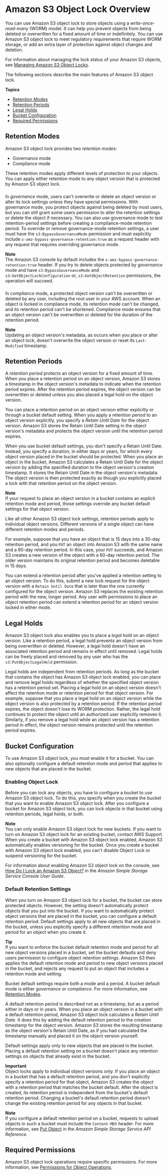 # Amazon S3 Object Lock Overview<a name="object-lock-overview"></a>

You can use Amazon S3 object lock to store objects using a *write\-once\-read\-many* \(WORM\) model\. It can help you prevent objects from being deleted or overwritten for a fixed amount of time or indefinitely\. You can use Amazon S3 object lock to meet regulatory requirements that require WORM storage, or add an extra layer of protection against object changes and deletion\. 

For information about managing the lock status of your Amazon S3 objects, see [Managing Amazon S3 Object Locks](object-lock-managing.md)\.

The following sections describe the main features of Amazon S3 object lock\.

**Topics**
+ [Retention Modes](#object-lock-retention-modes)
+ [Retention Periods](#object-lock-retention-periods)
+ [Legal Holds](#object-lock-legal-holds)
+ [Bucket Configuration](#object-lock-bucket-config)
+ [Required Permissions](#object-lock-permissions)

## Retention Modes<a name="object-lock-retention-modes"></a>

Amazon S3 object lock provides two *retention modes*:
+ Governance mode
+ Compliance mode

These retention modes apply different levels of protection to your objects\. You can apply either retention mode to any object version that is protected by Amazon S3 object lock\.

### <a name="object-lock-governance-mode"></a>

In *governance* mode, users can't overwrite or delete an object version or alter its lock settings unless they have special permissions\. With governance mode, you protect objects against being deleted by most users, but you can still grant some users permission to alter the retention settings or delete the object if necessary\. You can also use governance mode to test retention\-period settings before creating a compliance\-mode retention period\. To override or remove governance\-mode retention settings, a user must have the `s3:BypassGovernanceMode` permission and must explicitly include `x-amz-bypass-governance-retention:true` as a request header with any request that requires overriding governance mode\.

**Note**  
The Amazon S3 console by default includes the `x-amz-bypass-governance-retention:true` header\. If you try to delete objects protected by *governance* mode and have `s3:BypassGovernanceMode` and `s3:GetObjectLockConfiguration` or, `s3:GetObjectRetention` permissions, the operation will succeed\. 

### <a name="object-lock-compliance-mode"></a>

In *compliance* mode, a protected object version can't be overwritten or deleted by any user, including the root user in your AWS account\. When an object is locked in compliance mode, its retention mode can't be changed, and its retention period can't be shortened\. Compliance mode ensures that an object version can't be overwritten or deleted for the duration of the retention period\.

**Note**  
Updating an object version's metadata, as occurs when you place or alter an object lock, doesn't overwrite the object version or reset its `Last-Modified` timestamp\.

## Retention Periods<a name="object-lock-retention-periods"></a>

A *retention period* protects an object version for a fixed amount of time\. When you place a retention period on an object version, Amazon S3 stores a timestamp in the object version's metadata to indicate when the retention period expires\. After the retention period expires, the object version can be overwritten or deleted unless you also placed a legal hold on the object version\.

You can place a retention period on an object version either explicitly or through a bucket default setting\. When you apply a retention period to an object version explicitly, you specify a *Retain Until Date* for the object version\. Amazon S3 stores the Retain Until Date setting in the object version's metadata and protects the object version until the retention period expires\.

When you use bucket default settings, you don't specify a Retain Until Date\. Instead, you specify a duration, in either days or years, for which every object version placed in the bucket should be protected\. When you place an object in the bucket, Amazon S3 calculates a Retain Until Date for the object version by adding the specified duration to the object version's creation timestamp\. It stores the Retain Until Date in the object version's metadata\. The object version is then protected exactly as though you explicitly placed a lock with that retention period on the object version\.

**Note**  
If your request to place an object version in a bucket contains an explicit retention mode and period, those settings override any bucket default settings for that object version\.

Like all other Amazon S3 object lock settings, retention periods apply to individual object versions\. Different versions of a single object can have different retention modes and periods\.

For example, suppose that you have an object that is 15 days into a 30\-day retention period, and you `PUT` an object into Amazon S3 with the same name and a 60\-day retention period\. In this case, your `PUT` succeeds, and Amazon S3 creates a new version of the object with a 60\-day retention period\. The older version maintains its original retention period and becomes deletable in 15 days\.

You can extend a retention period after you've applied a retention setting to an object version\. To do this, submit a new lock request for the object version with a `Retain Until Date` that is later than the one currently configured for the object version\. Amazon S3 replaces the existing retention period with the new, longer period\. Any user with permissions to place an object retention period can extend a retention period for an object version locked in either mode\.

## Legal Holds<a name="object-lock-legal-holds"></a>

Amazon S3 object lock also enables you to place a *legal hold* on an object version\. Like a retention period, a legal hold prevents an object version from being overwritten or deleted\. However, a legal hold doesn't have an associated retention period and remains in effect until removed\. Legal holds can be freely placed and removed by any user who has the `s3:PutObjectLegalHold` permission\.

Legal holds are independent from retention periods\. As long as the bucket that contains the object has Amazon S3 object lock enabled, you can place and remove legal holds regardless of whether the specified object version has a retention period set\. Placing a legal hold on an object version doesn't affect the retention mode or retention period for that object version\. For example, suppose that you place a legal hold on an object version while the object version is also protected by a retention period\. If the retention period expires, the object doesn't lose its WORM protection\. Rather, the legal hold continues to protect the object until an authorized user explicitly removes it\. Similarly, if you remove a legal hold while an object version has a retention period in effect, the object version remains protected until the retention period expires\.

## Bucket Configuration<a name="object-lock-bucket-config"></a>

To use Amazon S3 object lock, you must enable it for a bucket\. You can also optionally configure a default retention mode and period that applies to new objects that are placed in the bucket\.

### Enabling Object Lock<a name="object-lock-bucket-config-enable"></a>

Before you can lock any objects, you have to configure a bucket to use Amazon S3 object lock\. To do this, you specify when you create the bucket that you want to enable Amazon S3 object lock\. After you configure a bucket for Amazon S3 object lock, you can lock objects in that bucket using retention periods, legal holds, or both\.

**Note**  
You can only enable Amazon S3 object lock for new buckets\. If you want to turn on Amazon S3 object lock for an existing bucket, contact AWS Support\.
When you create a bucket with Amazon S3 object lock enabled, Amazon S3 automatically enables versioning for the bucket\.
Once you create a bucket with Amazon S3 object lock enabled, you can't disable Object Lock or suspend versioning for the bucket\.

For information about enabling Amazon S3 object lock on the console, see [How Do I Lock an Amazon S3 Object?](https://docs.aws.amazon.com/AmazonS3/latest/user-guide/object-lock.html) in the *Amazon Simple Storage Service Console User Guide*\.

### Default Retention Settings<a name="object-lock-bucket-config-defaults"></a>

When you turn on Amazon S3 object lock for a bucket, the bucket can store protected objects\. However, the setting doesn't automatically protect objects that you put into the bucket\. If you want to automatically protect object versions that are placed in the bucket, you can configure a default retention period\. Default settings apply to all new objects that are placed in the bucket, unless you explicitly specify a different retention mode and period for an object when you create it\.

**Tip**  
If you want to enforce the bucket default retention mode and period for all new object versions placed in a bucket, set the bucket defaults and deny users permission to configure object retention settings\. Amazon S3 then applies the default retention mode and period to new object versions placed in the bucket, and rejects any request to put an object that includes a retention mode and setting\.

Bucket default settings require both a mode and a period\. A bucket default mode is either *governance* or *compliance*\. For more information, see [Retention Modes](#object-lock-retention-modes)\. 

A default retention period is described not as a timestamp, but as a period either in days or in years\. When you place an object version in a bucket with a default retention period, Amazon S3 object lock calculates a *Retain Until Date*\. It does this by adding the default retention period to the creation timestamp for the object version\. Amazon S3 stores the resulting timestamp as the object version's Retain Until Date, as if you had calculated the timestamp manually and placed it on the object version yourself\.

Default settings apply only to new objects that are placed in the bucket\. Placing a default retention setting on a bucket doesn't place any retention settings on objects that already exist in the bucket\.

**Important**  
Object locks apply to individual object versions only\. If you place an object in a bucket that has a default retention period, and you don't explicitly specify a retention period for that object, Amazon S3 creates the object with a retention period that matches the bucket default\. After the object is created, its retention period is independent from the bucket's default retention period\. Changing a bucket's default retention period doesn't change the existing retention period for any objects in that bucket\.

**Note**  
If you configure a default retention period on a bucket, requests to upload objects in such a bucket must include the `Content-MD5` header\. For more information, see [Put Object](https://docs.aws.amazon.com/AmazonS3/latest/API/RESTObjectPUT.html) in the *Amazon Simple Storage Service API Reference*\. 

## Required Permissions<a name="object-lock-permissions"></a>

 Amazon S3 object lock operations require specific permissions\. For more information, see [Permissions for Object Operations](using-with-s3-actions.md#using-with-s3-actions-related-to-objects)\.